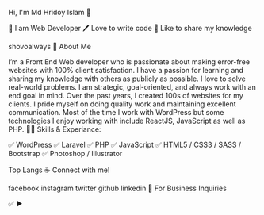 Hi, I'm Md Hridoy Islam 👋

👑 I am Web Developer
🖊️ Love to write code
🎤 Like to share my knowledge

shovoalways
🚀 About Me

I’m a Front End Web developer who is passionate about making error-free websites with 100% client satisfaction. I have a passion for learning and sharing my knowledge with others as publicly as possible. I love to solve real-world problems. I am strategic, goal-oriented, and always work with an end goal in mind. Over the past years, I created 100s of websites for my clients. I pride myself on doing quality work and maintaining excellent communication. Most of the time I work with WordPress but some technologies I enjoy working with include ReactJS, JavaScript as well as PHP.
👨‍💻 Skills & Experiance:

✅ WordPress
✅ Laravel
✅ PHP
✅ JavaScript
✅ HTML5 / CSS3 / SASS / Bootstrap
✅ Photoshop / Illustrator

Top Langs
☕ Connect with me!

facebook instagram twitter github linkedin
📧 For Business Inquiries

✅ ► 
